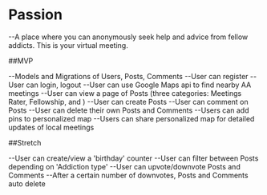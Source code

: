 # Passion

--A place where you can anonymously seek help and advice from fellow addicts.  This is your virtual meeting.

##MVP

--Models and Migrations of Users, Posts, Comments
--User can register
--User can login, logout
--User can use Google Maps api to find nearby AA meetings
--User can view a page of Posts (three categories: Meetings Rater, Fellowship, and )
--User can create Posts
--User can comment on Posts
--User can delete their own Posts and Comments
--Users can add pins to personalized map
--Users can share personalized map for detailed updates of local meetings

##Stretch

--User can create/view a 'birthday' counter
--User can filter between Posts depending on 'Addiction type'
--User can upvote/downvote Posts and Comments
--After a certain number of downvotes, Posts and Comments auto delete
